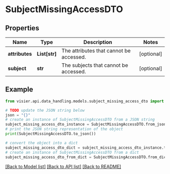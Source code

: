# SubjectMissingAccessDTO


## Properties

Name | Type | Description | Notes
------------ | ------------- | ------------- | -------------
**attributes** | **List[str]** | The attributes that cannot be accessed. | [optional] 
**subject** | **str** | The subjects that cannot be accessed. | [optional] 

## Example

```python
from visier.api.data_handling.models.subject_missing_access_dto import SubjectMissingAccessDTO

# TODO update the JSON string below
json = "{}"
# create an instance of SubjectMissingAccessDTO from a JSON string
subject_missing_access_dto_instance = SubjectMissingAccessDTO.from_json(json)
# print the JSON string representation of the object
print(SubjectMissingAccessDTO.to_json())

# convert the object into a dict
subject_missing_access_dto_dict = subject_missing_access_dto_instance.to_dict()
# create an instance of SubjectMissingAccessDTO from a dict
subject_missing_access_dto_from_dict = SubjectMissingAccessDTO.from_dict(subject_missing_access_dto_dict)
```
[[Back to Model list]](../README.md#documentation-for-models) [[Back to API list]](../README.md#documentation-for-api-endpoints) [[Back to README]](../README.md)


